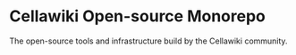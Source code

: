 # Cellawiki Open-source Monorepo

The open-source tools and infrastructure build by the Cellawiki community.
